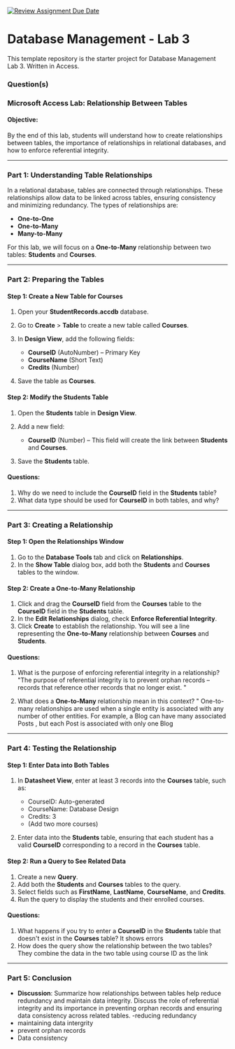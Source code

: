 [![Review Assignment Due Date](https://classroom.github.com/assets/deadline-readme-button-22041afd0340ce965d47ae6ef1cefeee28c7c493a6346c4f15d667ab976d596c.svg)](https://classroom.github.com/a/l-ssQKP7)
# Database Management - Lab 3

This template repository is the starter project for Database Management Lab 3. Written in Access.

### Question(s)

### Microsoft Access Lab: Relationship Between Tables

#### Objective:
By the end of this lab, students will understand how to create relationships between tables, the importance of relationships in relational databases, and how to enforce referential integrity.

---

### Part 1: Understanding Table Relationships

In a relational database, tables are connected through relationships. These relationships allow data to be linked across tables, ensuring consistency and minimizing redundancy. The types of relationships are:
- **One-to-One**
- **One-to-Many**
- **Many-to-Many**

For this lab, we will focus on a **One-to-Many** relationship between two tables: **Students** and **Courses**.

---

### Part 2: Preparing the Tables

#### Step 1: Create a New Table for Courses
1. Open your **StudentRecords.accdb** database.
2. Go to **Create** > **Table** to create a new table called **Courses**.
3. In **Design View**, add the following fields:
   - **CourseID** (AutoNumber) – Primary Key
   - **CourseName** (Short Text)
   - **Credits** (Number)
   
4. Save the table as **Courses**.

#### Step 2: Modify the Students Table
1. Open the **Students** table in **Design View**.
2. Add a new field:
   - **CourseID** (Number) – This field will create the link between **Students** and **Courses**.
   
3. Save the **Students** table.

#### Questions:
1. Why do we need to include the **CourseID** field in the **Students** table?
2. What data type should be used for **CourseID** in both tables, and why?

---

### Part 3: Creating a Relationship

#### Step 1: Open the Relationships Window
1. Go to the **Database Tools** tab and click on **Relationships**.
2. In the **Show Table** dialog box, add both the **Students** and **Courses** tables to the window.

#### Step 2: Create a One-to-Many Relationship
1. Click and drag the **CourseID** field from the **Courses** table to the **CourseID** field in the **Students** table.
2. In the **Edit Relationships** dialog, check **Enforce Referential Integrity**.
3. Click **Create** to establish the relationship. You will see a line representing the **One-to-Many** relationship between **Courses** and **Students**.

#### Questions:
1. What is the purpose of enforcing referential integrity in a relationship? "The purpose of referential integrity is to prevent orphan records – records that reference other records that no longer exist. "

2. What does a **One-to-Many** relationship mean in this context?
"
One-to-many relationships are used when a single entity is associated with any number of other entities. For example, a Blog can have many associated Posts , but each Post is associated with only one Blog 
---

### Part 4: Testing the Relationship

#### Step 1: Enter Data into Both Tables
1. In **Datasheet View**, enter at least 3 records into the **Courses** table, such as:
   - CourseID: Auto-generated
   - CourseName: Database Design
   - Credits: 3
   - (Add two more courses)

2. Enter data into the **Students** table, ensuring that each student has a valid **CourseID** corresponding to a record in the **Courses** table.

#### Step 2: Run a Query to See Related Data
1. Create a new **Query**.
2. Add both the **Students** and **Courses** tables to the query.
3. Select fields such as **FirstName**, **LastName**, **CourseName**, and **Credits**.
4. Run the query to display the students and their enrolled courses.

#### Questions:
1. What happens if you try to enter a **CourseID** in the **Students** table that doesn't exist in the **Courses** table?
It shows errors
2. How does the query show the relationship between the two tables?
They combine the data in the two table using course ID as the link 

---

### Part 5: Conclusion
- **Discussion**: Summarize how relationships between tables help reduce redundancy and maintain data integrity. Discuss the role of referential integrity and its importance in preventing orphan records and ensuring data consistency across related tables.
-reducing redundancy 
- maintaining data intergrity 
- prevent orphan records
- Data consistency